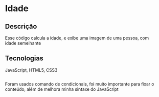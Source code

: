 # Idade

## Descrição
Esse código calcula a idade, e exibe uma imagem de uma pessoa, com idade semelhante

## Tecnologias 
JavaScript, HTML5, CSS3

##

Foram usados comando de condicionais, foi muito importante para fixar o conteúdo, além de melhora minha sintaxe do JavaScript
